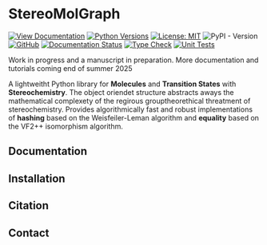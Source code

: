 # StereoMolGraph #
[![View Documentation](https://img.shields.io/badge/📖-Documentation-8CA1AF)](https://stereomolgraph.readthedocs.io)
[![Python Versions](https://img.shields.io/badge/Python-3.10|3.11|3.12|3.13-blue?logo=python)](https://www.python.org/)
[![License: MIT](https://img.shields.io/badge/License-MIT-yellow.svg?logo=opensourceinitiative)](https://opensource.org/licenses/MIT)
![PyPI - Version](https://img.shields.io/pypi/v/StereoMolGraph?link=https%3A%2F%2Fpypi.org%2Fproject%2FStereoMolGraph)
[![GitHub](https://img.shields.io/badge/GitHub-View%20on%20GitHub-blue?logo=github)](https://github.com/maxim-papusha/StereoMolGraph)
[![Documentation Status](https://readthedocs.org/projects/stereomolgraph/badge/?version=dev)](https://stereomolgraph.readthedocs.io/en/latest/?badge=dev)
[![Type Check](https://github.com/maxim-papusha/StereoMolGraph/actions/workflows/run_type_check.yaml/badge.svg?branch=main&event=push)](https://github.com/maxim-papusha/StereoMolGraph/actions/workflows/run_type_check.yaml)
[![Unit Tests](https://github.com/maxim-papusha/StereoMolGraph/actions/workflows/run_test.yaml/badge.svg?branch=main&event=push)](https://github.com/maxim-papusha/StereoMolGraph/actions/workflows/run_test.yaml)

Work in progress and a manuscript in preparation.
More documentation and tutorials coming end of summer 2025

A lightweitht Python library for **Molecules** and **Transition States** with **Stereochemistry**.
The object oriendet structure abstracts aways the mathematical complexety of the regirous grouptheorethical threatment of stereochemistry.
Provides algorithmically fast and robust implementations of **hashing** based on the Weisfeiler-Leman algorithm and **equality** based on the VF2++ isomorphism algorithm.

## Documentation ##

## Installation ##

## Citation ##

## Contact ##

